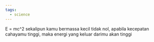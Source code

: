 ```yaml
---
tags:
  - science
---
```

E = mc^2 sekalipun kamu bermassa kecil tidak nol, apabila kecepatan cahayamu tinggi, maka energi yang keluar darimu akan tinggi